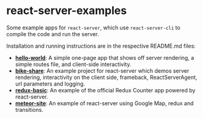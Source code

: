 # react-server-examples

Some example apps for `react-server`, which use `react-server-cli` to compile the code and run the server.

Installation and running instructions are in the respective README.md files:

- [**hello-world**](./hello-world): A simple one-page app that shows off server rendering, a simple routes file, and client-side interactivity.
- [**bike-share**](./bike-share): An example project for react-server which demos server rendering, interactivity on the client side, frameback, ReactServerAgent, url parameters and logging.
- [**redux-basic**](./redux-basic): An example of the official Redux Counter app powered by react-server.
- [**meteor-site**](./meteor-site): An example of react-server using Google Map, redux and transitions.
